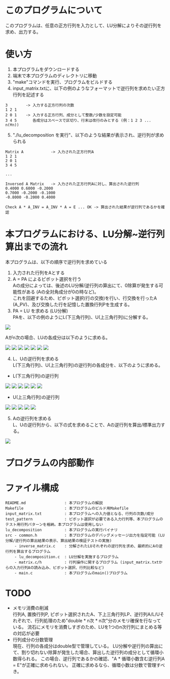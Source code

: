 # このプログラムについて
このプログラムは、任意の正方行列を入力として、LU分解によりその逆行列を求め、出力する。

# 使い方
1. 本プログラムをダウンロードする
2. 端末で本プログラムのディレクトリに移動
3. "make"コマンドを実行、プログラムをビルドする
4. input_matrix.txtに、以下の例のようなフォーマットで逆行列を求めたい正方行列を記述する
```
3        -> 入力する正方行列の次数
1 2 1    
2 0 1    -> 入力する正方行列、成分として整数/少数を設定可能
3 4 5       各成分はスペースで区切り、行末は改行のみとする (例：1 2 3 ... n(¥n))
```
5. "./lu_decomposition を実行"、以下のような結果が表示され、逆行列が求められる
```
Matrix A            -> 入力された正方行列A
1 2 1
2 0 1
3 4 5

...

Inversed A Matrix   -> 入力された正方行列Aに対し、算出された逆行列
0.4000 0.6000 -0.2000
0.7000 -0.2000 -0.1000
-0.8000 -0.2000 0.4000

Check A * A_INV = A_INV * A = E ... OK -> 算出された結果が逆行列であるかを確認
```

# 本プログラムにおける、LU分解~逆行列算出までの流れ
本プログラムは、以下の順序で逆行列を求めている
1. 入力された行列をAとする
2. A = PA によるピボット選択を行う  
Aの成分によっては、後述のLU分解/逆行列の算出にて、0除算が発生する可能性がある (Aの全対角成分が0の時など)。  
これを回避するため、ピボット選択(行の交換)を行い、行交換を行ったA (A_PV)、及び交換した行を記憶した置換行列Pを生成する。
3. PA = LU を求める (LU分解)  
PAを、以下の例のようにL(下三角行列)、U(上三角行列)に分解する。  
<img src="https://latex.codecogs.com/gif.latex?\begin{bmatrix}&space;a11&space;&a12&space;&a13&space;\\&space;a21&space;&a22&space;&a23&space;\\&space;a31&space;&a32&space;&a33&space;\end{bmatrix}&space;=&space;\begin{bmatrix}&space;1&space;&0&space;&0&space;\\&space;l21&space;&1&space;&0&space;\\&space;l31&space;&l32&space;&1&space;\end{bmatrix}&space;\begin{bmatrix}&space;u11&space;&u12&space;&u13&space;\\&space;0&space;&u22&space;&u23&space;\\&space;0&space;&0&space;&u33&space;\end{bmatrix}" />

Aがn次の場合、LUの各成分は以下のように求める。

<img src="https://latex.codecogs.com/gif.latex?\par&space;for&space;i=1,2...n\{\par&space;\&space;\&space;for&space;j=1,2...n\{">

<img src="https://latex.codecogs.com/gif.latex?l_{ij}=\frac{a_{ij}-\sum_{k=1}^{j-1}l_{ik}u_{kj}}{u_{ij}}&space;\&space;\&space;(i>j)">

<img src="https://latex.codecogs.com/gif.latex?u_{ij}=0&space;\&space;\&space;(i>j)&space;\\">

<img src="https://latex.codecogs.com/gif.latex?l_{ij}=1&space;\&space;\&space;(i=j)&space;\\">

<img src="https://latex.codecogs.com/gif.latex?u_{ij}=a_{ij}-\sum_{k=1}^{i-1}l_{ik}u_{kj}}{u_{ij}&space;\&space;\&space;(i\leq&space;j)&space;\\">

<img src="https://latex.codecogs.com/gif.latex?l_{ij}=0&space;\&space;\&space;(i<j)&space;\\">

<img src="https://latex.codecogs.com/gif.latex?\par&space;\&space;\&space;\}\par&space;\}">

4. L、Uの逆行列を求める  
L(下三角行列)、U(上三角行列)の逆行列の各成分を、以下のように求める。

- L(下三角行列)の逆行列  
<img src="https://latex.codecogs.com/gif.latex?\par&space;for&space;i=1,2...n\{">

<img src="https://latex.codecogs.com/gif.latex?\par&space;\&space;\&space;for&space;j=1,2...i-1\{">

<img src="https://latex.codecogs.com/gif.latex?l_{ij}^{'}=\frac{-\sum_{k=j}^{i-1}l_{ik}l_{kj}^{'}}{l_{ii}}">

<img src="https://latex.codecogs.com/gif.latex?\par&space;\&space;\&space;\}">

<img src="https://latex.codecogs.com/gif.latex?l_{ij}^{'}=\frac{1}{l_{ii}}">

<img src="https://latex.codecogs.com/gif.latex?\par&space;\}">

- U(上三角行列)の逆行列  
<img src="https://latex.codecogs.com/gif.latex?\par&space;for&space;i=n,n-1...1\{">

<img src="https://latex.codecogs.com/gif.latex?u_{ij}^{'}=\frac{1}{u_{ii}}">

<img src="https://latex.codecogs.com/gif.latex?\par&space;\&space;\&space;for&space;j=n,n-1...i+1\{">

<img src="https://latex.codecogs.com/gif.latex?u_{ij}^{'}=\frac{-\sum_{k=i&plus;1}^{j}u_{ik}u_{kj}^{'}}{u_{ii}}">

<img src="https://latex.codecogs.com/gif.latex?\par&space;\&space;\&space;\}\par&space;\}">

5. Aの逆行列を求める  
L、Uの逆行列から、以下の式を求めることで、Aの逆行列を算出/標準出力する。
<img src="https://latex.codecogs.com/gif.latex?\par&space;PA=LU\par&space;A^{-1}=(LU)^{-1}P&space;=&space;U^{-1}L^{-1}P">

# プログラムの内部動作

# ファイル構成
```
README.md                 : 本プログラムの解説
Makefile                  : 本プログラムのビルド用Makefile
input_matrix.txt          : 本プログラムへの入力値となる、行列の次数/成分
test_pattern              : ピボット選択が必要である入力行列等、本プログラムのテスト用行列パターンを格納。本プログラムは使用しない
lu_decomposition          : 本プログラムの実行バイナリ
src - common.h            : 本プログラムのデバッグメッセージ出力を指定可能 (LU分解/逆行列の算出結果の表示、算出結果の検証テストの実施)
    - inverse_matrix.c    : 分解されたLUそれぞれの逆行列を求め、最終的にAの逆行列を算出するプログラム
    - lu_decomposition.c  : LU分解を実施するプログラム
    - matrix.c/h          : 行列操作に関するプログラム (input_matrix.txtからの入力行列Aの読み込み、ピボット選択、行列比較など)
    - main.c              : 本プログラムのmain()プログラム
```
# TODO
- メモリ消費の削減  
行列A, 置換行列P, ピボット選択されたA、下上三角行列LP、逆行列A/L/Uそれぞれで、行列処理のため"double * n次 * n次"分のメモリ確保を行なっている。
流石にメモリを消費しすぎのため、LUを1つのn次行列にまとめる等の対応が必要
- 行列成分の分数管理  
現在、行列の各成分はdouble型で管理している。
LU分解や逆行列の算出にて、割り切れない除算が発生した場合、算出した逆行列の成分として循環小数得られる。
この場合、逆行列であるかの確認、"A * 循環小数含む逆行列A = E"が正確に求められない。
正確に求めるなら、循環小数は分数で管理すべき。
